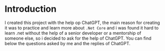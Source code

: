 # Introduction

I created this project with the help op ChatGPT, the main reason for creating it was to practice and learn more about `.Net Core` and i was found it hard to learn .net without the help of a senior developer or a mentorship of someone else, so i decided to ask for the help of ChatGPT. You can find below the questions asked by me and the replies of ChatGPT.




